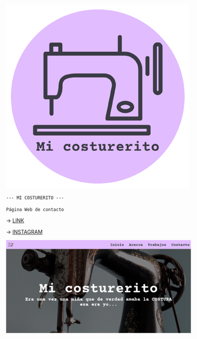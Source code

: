 ![logo](logos/logo.png)

    --- MI COSTURERITO --- 

    Página Web de contacto

-> [LINK](https://micosturerito.netlify.app/)

-> [INSTAGRAM](https://www.instagram.com/_mi_costurerito_/) 

![cover](logos/cover-mc.png)